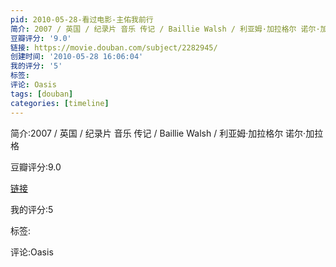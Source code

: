 ```yaml
---
pid: 2010-05-28-看过电影-主佑我前行
简介: 2007 / 英国 / 纪录片 音乐 传记 / Baillie Walsh / 利亚姆·加拉格尔 诺尔·加拉格
豆瓣评分: '9.0'
链接: https://movie.douban.com/subject/2282945/
创建时间: '2010-05-28 16:06:04'
我的评分: '5'
标签:
评论: Oasis
tags: [douban]
categories: [timeline]
---
```

简介:2007 / 英国 / 纪录片 音乐 传记 / Baillie Walsh / 利亚姆·加拉格尔 诺尔·加拉格

豆瓣评分:9.0

[链接](https://movie.douban.com/subject/2282945/)

我的评分:5

标签:

评论:Oasis

